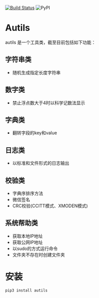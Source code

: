 [![Build Status](https://travis-ci.org/block-cat/autils.svg?branch=master)](https://travis-ci.org/block-cat/autils)
![PyPI](https://img.shields.io/pypi/v/autils)

# Autils

autils 是一个工具类，截至目前包括如下功能：

## 字符串类

* 随机生成指定长度字符串
  
## 数字类

* 禁止浮点数大于4时以科学记数法显示

## 字典类

* 翻转字段的key和value

## 日志类

* 以标准和文件形式的日志输出

## 校验类

* 字典序排序方法
* 微信签名
* CRC校验(CCITT模式、XMODEN模式)

## 系统帮助类

* 获取本地IP地址
* 获取公网IP地址
* 以sudo的方式运行命令
* 文件夹不存在时创建文件夹


# 安装

```python
pip3 install autils
```